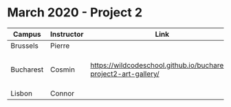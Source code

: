 # March 2020 - Project 2

|Campus|Instructor|Link|Repository|Description|
|------|----------|----|----------|-----------|
|Brussels|Pierre|<url>|<repo>|<desc>|
|Bucharest|Cosmin|https://wildcodeschool.github.io/bucharest-project2-art-gallery/|https://github.com/WildCodeSchool/bucharest-project2-art-gallery|Art gallery from Harvard Museum|
|Lisbon|Connor|<url>|<repo>|<desc>|
